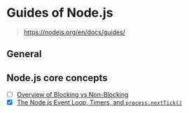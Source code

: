 # Guides of Node.js

> <https://nodejs.org/en/docs/guides/>

## General

## Node.js core concepts

- [ ] [Overview of Blocking vs Non-Blocking](https://nodejs.org/en/docs/guides/blocking-vs-non-blocking/)
- [x] [The Node.js Event Loop, Timers, and `process.nextTick()`](https://nodejs.org/en/docs/guides/event-loop-timers-and-nexttick/)
